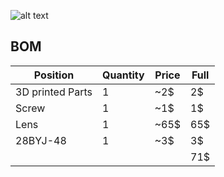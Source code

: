 ![alt text](objektivhalter4.png "Holder for Tokina 500mm Lens")

## BOM

Position           | Quantity | Price | Full
------------------ | -------- | ---- | -----
3D printed Parts | 1 | ~2$ | 2$
Screw | 1 | ~1$ | 1$
Lens | 1 | ~65$ | 65$
28BYJ-48 | 1 | ~3$ | 3$
| | | | 71$